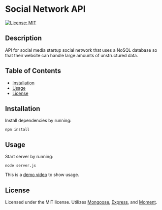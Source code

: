 # Social Network API

[![License: MIT](https://img.shields.io/badge/License-MIT-yellow.svg)](https://opensource.org/licenses/MIT)

## Description
API for social media startup social network that uses a NoSQL database so that their website can handle large amounts of unstructured data.

## Table of Contents
* [Installation](#installation)
* [Usage](#usage)
* [License](#license)

## Installation
Install dependencies by running:
```
npm install
```

## Usage
Start server by running:
```
node server.js
```

This is a [demo video](https://drive.google.com/file/d/1NDT8CHkgx2tRfliiz_3xHrbTcuFiOmV5/view) to show usage.

## License
Licensed under the MIT license. Utilizes [Mongoose](https://www.npmjs.com/package/mongoose), [Express](https://www.npmjs.com/package/express), and [Moment](https://www.npmjs.com/package/moment). 